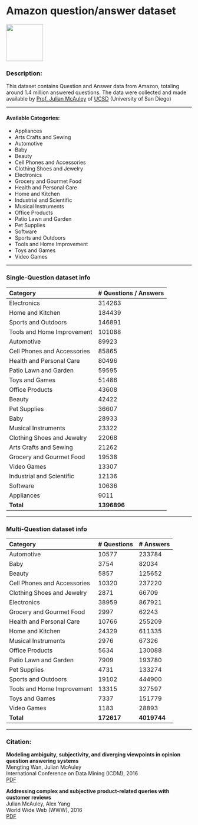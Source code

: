 # Amazon question/answer dataset

<a href='https://www.kaggle.com/praneshmukhopadhyay/amazon-questionanswer-dataset' target='_blank'><img src='https://www.kaggle.com/static/images/site-logo.png' width=100></a>

### Description:
This dataset contains Question and Answer data from Amazon, totaling around 1.4 million answered questions. The data were collected and made available by [Prof. Julian McAuley](http://cseweb.ucsd.edu/~jmcauley/) of [UCSD](https://ucsd.edu/) (University of San Diego)<be>

---
#### Available Categories:
* Appliances
* Arts Crafts and Sewing
* Automotive
* Baby
* Beauty
* Cell Phones and Accessories
* Clothing Shoes and Jewelry
* Electronics
* Grocery and Gourmet Food
* Health and Personal Care
* Home and Kitchen
* Industrial and Scientific
* Musical Instruments
* Office Products
* Patio Lawn and Garden
* Pet Supplies
* Software
* Sports and Outdoors
* Tools and Home Improvement
* Toys and Games
* Video Games

---
### Single-Question dataset info
|Category|# Questions / Answers|
|:-------|:--------------------|
|Electronics|314263|
|Home and Kitchen|184439|
|Sports and Outdoors|146891|
|Tools and Home Improvement|101088|
|Automotive|89923|
|Cell Phones and Accessories|85865|
|Health and Personal Care|80496|
|Patio Lawn and Garden|59595|
|Toys and Games|51486|
|Office Products|43608|
|Beauty|42422|
|Pet Supplies|36607|
|Baby|28933|
|Musical Instruments|23322|
|Clothing Shoes and Jewelry|22068|
|Arts Crafts and Sewing|21262|
|Grocery and Gourmet Food|19538|
|Video Games|13307|
|Industrial and Scientific|12136|
|Software|10636|
|Appliances|9011|
|**Total**|**1396896**|

---

### Multi-Question dataset info
|Category|# Questions|# Answers|
|:-------|:----------|:--------|
|Automotive|10577|233784|
|Baby|3754|82034|
|Beauty|5857|125652|
|Cell Phones and Accessories|10320|237220|
|Clothing Shoes and Jewelry|2871|66709|
|Electronics|38959|867921|
|Grocery and Gourmet Food|2997|62243|
|Health and Personal Care|10766|255209|
|Home and Kitchen|24329|611335|
|Musical Instruments|2976|67326|
|Office Products|5634|130088|
|Patio Lawn and Garden|7909|193780|
|Pet Supplies|4731|133274|
|Sports and Outdoors|19102|444900|
|Tools and Home Improvement|13315|327597|
|Toys and Games|7337|151779|
|Video Games|1183|28893|
|**Total**|**172617**|**4019744**|

---

### Citation:
**Modeling ambiguity, subjectivity, and diverging viewpoints in opinion question answering systems**<br>
Mengting Wan, Julian McAuley<br>
International Conference on Data Mining (ICDM), 2016<br>
[PDF](https://cseweb.ucsd.edu//~jmcauley/pdfs/icdm16c.pdf)

**Addressing complex and subjective product-related queries with customer reviews**<br>
Julian McAuley, Alex Yang<br>
World Wide Web (WWW), 2016<br>
[PDF](https://cseweb.ucsd.edu//~jmcauley/pdfs/www16b.pdf)
